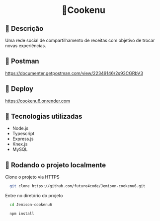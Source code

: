 ##  <h1 align="center">🍨Cookenu</h1>

## 📝 Descrição
Uma rede social de compartilhamento de receitas com objetivo de trocar novas experiências.
## 🔗 Postman
https://documenter.getpostman.com/view/22349146/2s93CGRbV3
## 🔗 Deploy
https://cookenu6.onrender.com

## 🚀 Tecnologias utilizadas
-  Node.js
-  Typescript
-  Express.js
-  Knex.js
-  MySQL


## <h2>🔄 Rodando o projeto localmente</h2>  
  
Clone o projeto via HTTPS

```bash
  git clone https://github.com/future4code/Jemison-cookenu6.git
```

Entre no diretório do projeto

```bash
  cd Jemison-cookenu6
```

```bash
  npm install
```



 